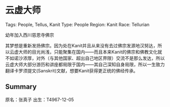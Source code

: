 # 云虚大师

Tags: People, Tellus, Kanit
Type: People
Region: Kanit
Race: Tellurian

幼年加入西川慈恩寺佛宗

其梦想是重新发扬佛宗。因为处在Kanit并且从来没有去过佛宗发源地汉努达，所以云虚大师的目光尚浅，只能聚集在国内——而且本来Kanit的佛宗和佛教文化就不如诺沙<!--西藏-->浓厚，对外（与其他国家、超出自己地区界限）交流不是那么发达，所以云虚大师大部分游历和讲座都局限于国内——其自己深知自身局限，所以一生致力翻译卡罗须提文(Sanskrit)文献，想要Kanit获得更正统的佛经传承。

## Summary

原名：张真子
出生：T4967-12-05

